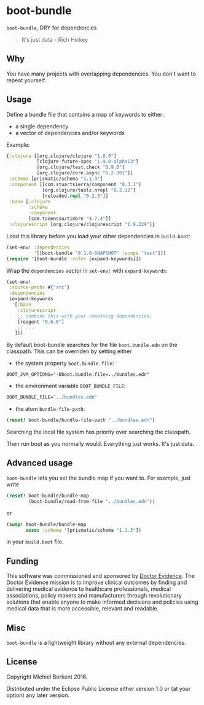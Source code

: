 # boot-bundle
`boot-bundle`, DRY for dependencies

> It's just data - Rich Hickey

## Why
You have many projects with overlapping dependencies. You don't want to repeat yourself. 

## Usage
Define a bundle file that contains a map of keywords to either:
- a single dependency
- a vector of dependencies and/or keywords

Example:
```clojure
{:clojure [[org.clojure/clojure "1.8.0"]
           [clojure-future-spec "1.9.0-alpha13"]
           [org.clojure/test.check "0.9.0"]
           [org.clojure/core.async "0.2.391"]]
 :schema [prismatic/schema "1.1.3"]
 :component [[com.stuartsierra/component "0.3.1"]
             [org.clojure/tools.nrepl "0.2.12"]
             [reloaded.repl "0.2.3"]]
 :base [:clojure
        :schema
        :component
        [com.taoensso/timbre "4.7.4"]]
 :clojurescript [org.clojure/clojurescript "1.9.229"]}
```

Load this library before you load your other dependencies in `build.boot`:

```clojure
(set-env! :dependencies
          '[[boot-bundle "0.1.0-SNAPSHOT" :scope "test"]])
(require '[boot-bundle :refer [expand-keywords]])          
```

Wrap the `dependencies` vector in `set-env!` with `expand-keywords`:

```clojure
(set-env!
 :source-paths #{"src"}
 :dependencies
 (expand-keywords
  '[:base
    :clojurescript
    ;; combine this with your remaining dependencies:
    [reagent "0.6.0"]
    ;; ...
   ]))
```      
By default boot-bundle searches for the file `boot.bundle.edn` on the classpath.
This can be overriden by setting either

- the system property `boot.bundle.file`:
```
BOOT_JVM_OPTIONS="-Dboot.bundle.file=../bundles.edn"
```
- the environment variable `BOOT_BUNDLE_FILE`:

``` clojure
BOOT_BUNDLE_FILE="../bundles.edn"
```

- the atom `bundle-file-path`:

``` clojure
(reset! boot-bundle/bundle-file-path "../bundles.edn")
```

Searching the local file system has priority over searching the classpath.

Then run boot as you normally would. Everything just works. It's just data.

## Advanced usage

`boot-bundle` lets you set the bundle map if you want to. For example, just write

```clojure
(reset! boot-bundle/bundle-map
        (boot-bundle/read-from-file "../bundles.edn"))
```
or 
```clojure
(swap! boot-bundle/bundle-map
       assoc :schema '[prismatic/schema "1.1.3"])
```

in your `build.boot` file.

## Funding

This software was commissioned and sponsored by [Doctor Evidence](http://doctorevidence.com/). The Doctor Evidence mission is to improve clinical outcomes by finding and delivering medical evidence to healthcare professionals, medical associations, policy makers and manufacturers through revolutionary solutions that enable anyone to make informed decisions and policies using medical data that is more accessible, relevant and readable.

## Misc

`boot-bundle` is a lightweight library without any external dependencies. 

## License

Copyright Michiel Borkent 2016.

Distributed under the Eclipse Public License either version 1.0 or (at your option) any later version.


